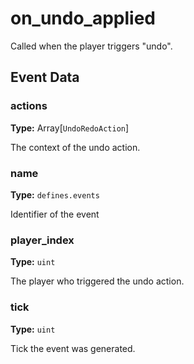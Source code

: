 # on_undo_applied

Called when the player triggers "undo".

## Event Data

### actions

**Type:** Array[`UndoRedoAction`]

The context of the undo action.

### name

**Type:** `defines.events`

Identifier of the event

### player_index

**Type:** `uint`

The player who triggered the undo action.

### tick

**Type:** `uint`

Tick the event was generated.

